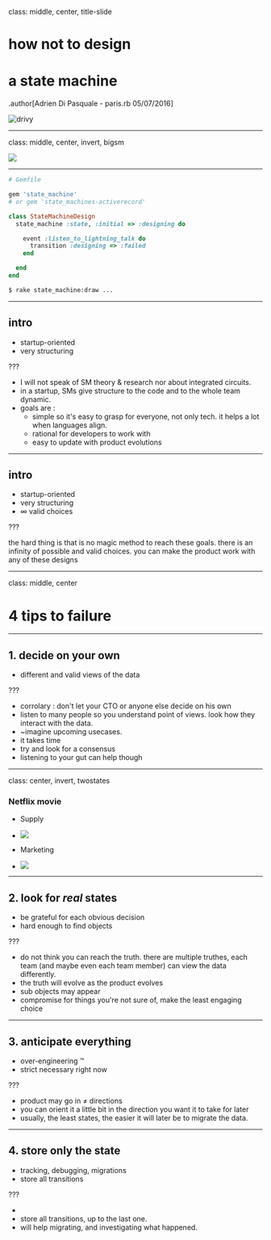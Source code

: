 class: middle, center, title-slide

# how not to design
# a state machine


.author[Adrien Di Pasquale  - paris.rb 05/07/2016]

![drivy](drivy-logo-white.png)

---

class: middle, center, invert, bigsm

![](SM_state.svg)

---

```bash
# Gemfile

gem 'state_machine'
# or gem 'state_machines-activerecord'
```


```rb
class StateMachineDesign
  state_machine :state, :initial => :designing do

    event :listen_to_lightning_talk do
      transition :designing => :failed
    end

  end
end
```

```bash
$ rake state_machine:draw ...
```

---

## intro

- startup-oriented
- very structuring


???

- I will not speak of SM theory & research nor about integrated circuits.
- in a startup, SMs give structure to the code and to the whole team dynamic.
- goals are :
  - simple so it's easy to grasp for everyone, not only tech. it helps a lot when languages align.
  - rational for developers to work with
  - easy to update with product evolutions

---

## intro

- startup-oriented
- very structuring
- ∞ valid choices

???

the hard thing is that is no magic method to reach these goals. there is an infinity of possible and valid choices. you can make the product work with any of these designs


---

class: middle, center

# 4 tips to failure

---

## 1. decide on your own

- different and valid views of the data

???

- corrolary : don't let your CTO or anyone else decide on his own
- listen to many people so you understand point of views. look how they interact with the data.
- ~imagine upcoming usecases.
- it takes time
- try and look for a consensus
- listening to your gut can help though

---

class: center, invert, twostates

### Netflix movie 

- Supply 
- ![](MovieForSupplyTeam_state.svg)


- Marketing 
- ![](MovieForMarketingTeam_state.svg)


---

## 2. look for _real_ states

- be grateful for each obvious decision
- hard enough to find objects

???

- do not think you can reach the truth. there are multiple truthes, each team (and maybe even each team member) can view the data differently.
- the truth will evolve as the product evolves
- sub objects may appear
- compromise for things you're not sure of, make the least engaging choice

---

## 3. anticipate everything

- over-engineering ™
- strict necessary right now

???

- product may go in ≠ directions
- you can orient it a little bit in the direction you want it to take for later
- usually, the least states, the easier it will later be to migrate the data.


---

## 4. store only the state

- tracking, debugging, migrations
- store all transitions

???

-
- store all transitions, up to the last one.
- will help migrating, and investigating what happened.


